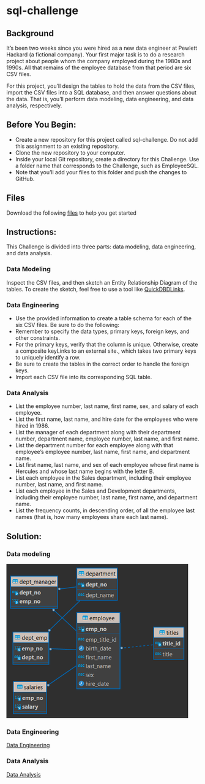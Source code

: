 # **sql-challenge**  
## **Background**  
It’s been two weeks since you were hired as a new data engineer at Pewlett Hackard (a fictional company). Your first major task is to do a research project about people whom the company employed during the 1980s and 1990s. All that remains of the employee database from that period are six CSV files.  

For this project, you’ll design the tables to hold the data from the CSV files, import the CSV files into a SQL database, and then answer questions about the data. That is, you’ll perform data modeling, data engineering, and data analysis, respectively.  

## Before You Begin:
- Create a new repository for this project called sql-challenge. Do not add this assignment to an existing repository.
- Clone the new repository to your computer.
- Inside your local Git repository, create a directory for this Challenge. Use a folder name that corresponds to the Challenge, such as EmployeeSQL.
- Note that you’ll add your files to this folder and push the changes to GitHub.

## Files
Download the following [files](/EmployeeSQL/) to help you get started

## Instructions:
This Challenge is divided into three parts: data modeling, data engineering, and data analysis.

### **Data Modeling**

Inspect the CSV files, and then sketch an Entity Relationship Diagram of the tables. To create the sketch, feel free to use a tool like [QuickDBDLinks](https://www.quickdatabasediagrams.com/ ).  
### **Data Engineering**
- Use the provided information to create a table schema for each of the six CSV files. Be sure to do the following:
- Remember to specify the data types, primary keys, foreign keys, and other constraints.
- For the primary keys, verify that the column is unique. Otherwise, create a composite keyLinks to an external site., which takes two primary keys to uniquely identify a row.
- Be sure to create the tables in the correct order to handle the foreign keys.
- Import each CSV file into its corresponding SQL table. 
### **Data Analysis**   
- List the employee number, last name, first name, sex, and salary of each employee.
- List the first name, last name, and hire date for the employees who were hired in 1986.
- List the manager of each department along with their department number, department name, employee number, last name, and first name.
- List the department number for each employee along with that employee’s employee number, last name, first name, and department name.
- List first name, last name, and sex of each employee whose first name is Hercules and whose last name begins with the letter B.
- List each employee in the Sales department, including their employee number, last name, and first name.
- List each employee in the Sales and Development departments, including their employee number, last name, first name, and department name.
- List the frequency counts, in descending order, of all the employee last names (that is, how many employees share each last name).  
## Solution:

### Data modeling
![ERD](/EmployeeSQL/module_9%20-%20sql_challenge.png)

### Data Engineering
[Data Engineering](/EmployeeSQL/modeling_eng.sql)

### Data Analysis
[Data Analysis](/EmployeeSQL/Data_Analysis.sql)

